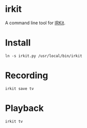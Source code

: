 irkit
=====
A command line tool for [IRKit].

[IRKit]: http://getirkit.com

# Install
```
ln -s irkit.py /usr/local/bin/irkit
```

# Recording
```
irkit save tv
```

# Playback
```
irkit tv
```
